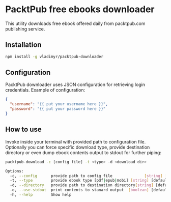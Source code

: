 PacktPub free ebooks downloader
===============================

This utility downloads free ebook offered daily from packtpub.com
publishing service.

## Installation

```bash    
npm install -g vladimyr/packtpub-downloader
```

## Configuration

PacktPub downloader uses JSON configuration for retrieving login 
credentials. Example of configuration:

```json
{
  "username": "{{ put your username here }}",
  "password": "{{ put your password here }}"
}        
```


## How to use

Invoke inside your terminal with provided path to configuration file.
Optionally you can force specific download type, provide destination directory
or even dump ebook contents output to stdout for further piping:

```bash
packtpub-download -c [config file] -t <type> -d <download dir>

Options:
  -c, --config      provide path to config file              [string] [required]
  -t, --type        provide ebook type [pdf|epub|mobi] [string] [default: "pdf"]
  -d, --directory   provide path to destination directory[string] [default: "."]
  -o, --use-stdout  print contents to stanard output  [boolean] [default: false]
  -h, --help        Show help                                          [boolean]
```
